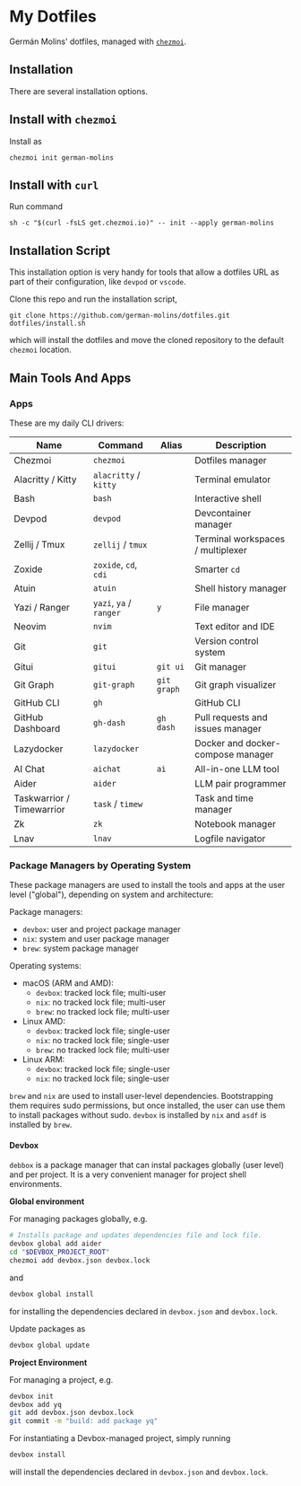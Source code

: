 # My Dotfiles

Germán Molins' dotfiles, managed with [`chezmoi`](https://github.com/twpayne/chezmoi).

## Installation

There are several installation options.

## Install with `chezmoi`

Install as

    chezmoi init german-molins

## Install with `curl`

Run command

    sh -c "$(curl -fsLS get.chezmoi.io)" -- init --apply german-molins

## Installation Script

This installation option is very handy for tools that allow a dotfiles URL as
part of their configuration, like `devpod` or `vscode`.

Clone this repo and run the installation script,

    git clone https://github.com/german-molins/dotfiles.git
    dotfiles/install.sh

which will install the dotfiles and move the cloned repository to the default
`chezmoi` location.

## Main Tools And Apps

### Apps

These are my daily CLI drivers:

| Name | Command | Alias | Description |
|------|---------|-------|-------------|
| Chezmoi | `chezmoi` | | Dotfiles manager |
| Alacritty / Kitty | `alacritty` / `kitty` | | Terminal emulator |
| Bash | `bash` | | Interactive shell |
| Devpod | `devpod` | | Devcontainer manager |
| Zellij / Tmux | `zellij` / `tmux` | | Terminal workspaces / multiplexer |
| Zoxide | `zoxide`, `cd`, `cdi` | | Smarter `cd` |
| Atuin | `atuin` | | Shell history manager |
| Yazi / Ranger | `yazi`, `ya` / `ranger` | `y` | File manager |
| Neovim | `nvim` | | Text editor and IDE |
| Git | `git` | | Version control system |
| Gitui | `gitui` | `git ui` | Git manager |
| Git Graph | `git-graph` | `git graph` | Git graph visualizer |
| GitHub CLI | `gh` | | GitHub CLI |
| GitHub Dashboard | `gh-dash` | `gh dash` | Pull requests and issues manager |
| Lazydocker | `lazydocker` | | Docker and docker-compose manager |
| AI Chat | `aichat` | `ai` | All-in-one LLM tool |
| Aider | `aider` | | LLM pair programmer |
| Taskwarrior / Timewarrior | `task` / `timew` | | Task and time manager |
| Zk | `zk` | | Notebook manager |
| Lnav | `lnav` | | Logfile navigator |

### Package Managers by Operating System

These package managers are used to install the tools and apps at the user
level ("global"), depending on system and architecture:

Package managers:

- `devbox`: user and project package manager
- `nix`: system and user package manager
- `brew`: system package manager

Operating systems:

- macOS (ARM and AMD):
  - `devbox`: tracked lock file; multi-user
  - `nix`: no tracked lock file; multi-user
  - `brew`: no tracked lock file; multi-user
- Linux AMD:
  - `devbox`: tracked lock file; single-user
  - `nix`: no tracked lock file; single-user
  - `brew`: no tracked lock file; multi-user
- Linux ARM:
  - `devbox`: tracked lock file; single-user
  - `nix`: no tracked lock file; single-user

`brew` and `nix` are used to install user-level dependencies. Bootstrapping
them requires sudo permissions, but once installed, the user can use them to
install packages without sudo. `devbox` is installed by `nix` and `asdf` is
installed by `brew`.

#### Devbox

`debbox` is a package manager that can instal packages globally (user level)
and per project. It is a very convenient manager for project shell
environments.

**Global environment**

For managing packages globally, e.g.

```sh
# Installs package and updates dependencies file and lock file.
devbox global add aider
cd "$DEVBOX_PROJECT_ROOT"
chezmoi add devbox.json devbox.lock
```

and

```sh
devbox global install
```

for installing the dependencies declared in `devbox.json` and `devbox.lock`.

Update packages as

```sh
devbox global update
```

**Project Environment**

For managing a project, e.g.

```sh
devbox init
devbox add yq
git add devbox.json devbox.lock
git commit -m "build: add package yq"
```

For instantiating a Devbox-managed project, simply running

```sh
devbox install
```

will install the dependencies declared in `devbox.json` and `devbox.lock`.
